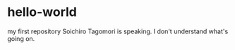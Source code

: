 # hello-world
my first repository
Soichiro Tagomori is speaking.
I don't understand what's going on.
